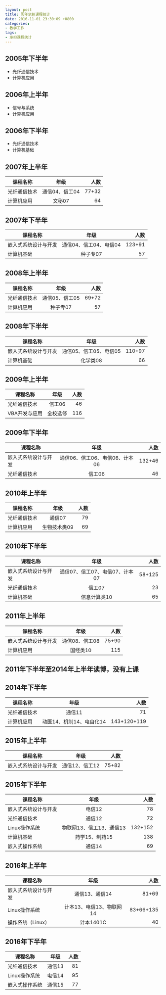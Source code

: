 ```yaml
---
layout: post
title: 历年承担课程统计
date: 2016-11-01 23:30:09 +0800
categories:
- 教学工作
tags:
- 承担课程统计
---
```


## 2005年下半年
- 光纤通信技术
- 计算机应用

## 2006年上半年
- 信号与系统
- 计算机应用

## 2006年下半年
- 光纤通信技术
- 计算机基础

## 2007年上半年

| 课程名称       | 年级           | 人数  |
| ------------- |:-------------:| -----:|
| 光纤通信技术   | 通信04、信工04|77+32 |
| 计算机应用     | 文秘07      |   64 |

## 2007年下半年

| 课程名称       | 年级           | 人数  |
| ------------- |:-------------:| -----:|
| 嵌入式系统设计与开发   | 通信04、信工04、电信04|123+91 |
| 计算机基础     | 种子专07      |   57 |

## 2008年上半年

| 课程名称       | 年级           | 人数  |
| ------------- |:-------------:| -----:|
| 光纤通信技术   | 通信05、信工05|69+72 |
| 计算机应用     | 种子专07      |   57 |

## 2008年下半年

| 课程名称       | 年级           | 人数  |
| ------------- |:-------------:| -----:|
| 嵌入式系统设计与开发   | 通信05、信工05、电信05|110+97 |
| 计算机基础     | 化学类08      |   66 |

## 2009年上半年

| 课程名称       | 年级           | 人数  |
| ------------- |:-------------:| -----:|
| 光纤通信技术   | 信工06         |46 |
| VBA开发与应用     | 全校选修    |   116 |

## 2009年下半年

| 课程名称       | 年级           | 人数  |
| ------------- |:-------------:| -----:|
| 嵌入式系统设计与开发   | 通信06、信工06、电信06、计本06|132+46 |
| 光纤通信技术     | 信工06      |   46 |

## 2010年上半年

| 课程名称       | 年级           | 人数  |
| ------------- |:-------------:| -----:|
| 光纤通信技术   | 通信07|79 |
| 计算机应用     | 生物技术类09      |   69 |

## 2010年下半年

| 课程名称       | 年级           | 人数  |
| ------------- |:-------------:| -----:|
| 嵌入式系统设计与开发   | 通信07、信工07、电信07、计本07|58+125 |
| 光纤通信技术     | 信工07     |   23 |
| 计算机基础    | 信息计算类10      |   65 |

## 2011年上半年

| 课程名称       | 年级           | 人数  |
| ------------- |:-------------:| -----:|
| 嵌入式系统设计与开发   | 通信08、信工08|75+90 |
| 计算机应用     | 国经类10      |   115 |

## 2011年下半年至2014年上半年读博，没有上课

## 2014年下半年

| 课程名称       | 年级           | 人数  |
| ------------- |:-------------:| -----:|
| 光纤通信技术   | 通信11|71 |
| 计算机应用     | 动医14、机制14、电自化14      |  143+120+119 |

## 2015年上半年

| 课程名称       | 年级           | 人数  |
| ------------- |:-------------:| -----:|
| 嵌入式系统设计与开发   | 通信12、信工12|75+82 |

## 2015年下半年

| 课程名称       | 年级           | 人数  |
| ------------- |:-------------:| -----:|
| 嵌入式系统设计与开发   | 电信12|78 |
| 光纤通信技术     | 通信12     |   72 |
| Linux操作系统   | 物联网13、信工13、通信13      | 132+152 |
| 计算机基础     | 药学15、制药15     |   138 |
| 嵌入式操作系统     | 通信14    |   69 |

## 2016年上半年

| 课程名称       | 年级           | 人数  |
| ------------- |:-------------:| -----:|
| 嵌入式系统设计与开发   | 通信13、通信14|81+69 |
| Linux操作系统   | 计本13、电信13、物联网14 | 83+66+135 |
| 操作系统（Linux）     |计本1401C     |   40 |

## 2016年下半年

| 课程名称       | 年级           | 人数  |
| ------------- |:-------------:| -----:|
| 光纤通信技术     | 通信13     |   81 |
| Linux操作系统   | 电信14 | 95 |
| 嵌入式操作系统     | 通信15    |   77 |